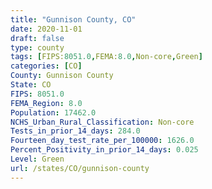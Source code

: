 ```yaml
---
title: "Gunnison County, CO"
date: 2020-11-01
draft: false
type: county
tags: [FIPS:8051.0,FEMA:8.0,Non-core,Green]
categories: [CO]
County: Gunnison County
State: CO
FIPS: 8051.0
FEMA_Region: 8.0
Population: 17462.0
NCHS_Urban_Rural_Classification: Non-core
Tests_in_prior_14_days: 284.0
Fourteen_day_test_rate_per_100000: 1626.0
Percent_Positivity_in_prior_14_days: 0.025
Level: Green
url: /states/CO/gunnison-county
---
```




